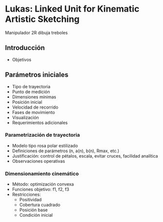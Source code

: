# Lukas: Linked Unit for Kinematic Artistic Sketching
Manipulador 2R dibuja treboles

## Introducción
- Objetivos

## Parámetros iniciales
- Tipo de trayectoria  
- Punto de medición  
- Dimensiones mínimas  
- Posición inicial  
- Velocidad de recorrido  
- Fases de movimiento  
- Visualización  
- Requerimientos adicionales  

### Parametrización de trayectoria
- Modelo tipo rosa polar estilizado  
- Definiciones de parámetros (n, a(n), b(n), Rmax, etc.)  
- Justificación: control de pétalos, escala, evitar cruces, facilidad analítica  
- Observaciones operativas  

### Dimensionamiento cinemático
- Método: optimización convexa  
- Funciones objetivo: f1, f2, f3  
- Restricciones:  
  - Positividad  
  - Cobertura cuadrado  
  - Posición base  
  - Condición inicial  
